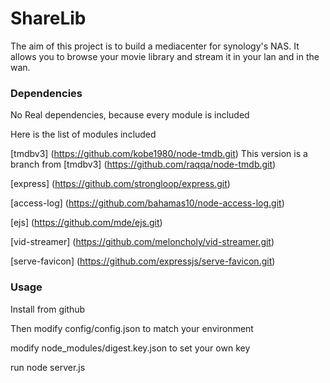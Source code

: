 # ShareLib

The aim of this project is to build a mediacenter for synology's NAS.
It allows you to browse your movie library and stream it in your lan and in the wan.

### Dependencies

No Real dependencies, because every module is included

Here is the list of modules included

[tmdbv3] (https://github.com/kobe1980/node-tmdb.git)
This version is a branch from 
[tmdbv3] (https://github.com/raqqa/node-tmdb.git)

[express] (https://github.com/strongloop/express.git)

[access-log] (https://github.com/bahamas10/node-access-log.git)

[ejs] (https://github.com/mde/ejs.git)

[vid-streamer] (https://github.com/meloncholy/vid-streamer.git)

[serve-favicon] (https://github.com/expressjs/serve-favicon.git)

### Usage

Install from github

Then modify config/config.json to match your environment

modify node_modules/digest.key.json to set your own key

run node server.js


